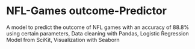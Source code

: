 # NFL-Games outcome-Predictor
A model to predict the outcome of NFL games with an accuracy of 88.8% using certain parameters,
Data cleaning with Pandas,
Logistic Regression Model from SciKit,
Visualization with Seaborn
